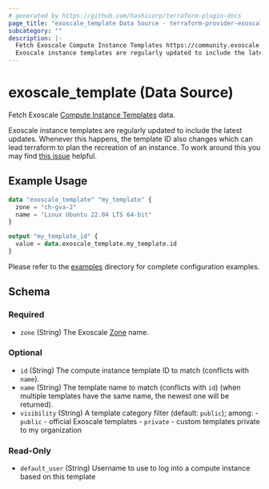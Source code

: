 ```yaml
---
# generated by https://github.com/hashicorp/terraform-plugin-docs
page_title: "exoscale_template Data Source - terraform-provider-exoscale"
subcategory: ""
description: |-
  Fetch Exoscale Compute Instance Templates https://community.exoscale.com/documentation/compute/custom-templates/ data.
  Exoscale instance templates are regularly updated to include the latest updates. Whenever this happens, the template ID also changes which can lead terraform to plan the recreation of an instance. To work around this you may find this issue https://github.com/exoscale/terraform-provider-exoscale/issues/366 helpful.
---
```


# exoscale_template (Data Source)

Fetch Exoscale [Compute Instance Templates](https://community.exoscale.com/documentation/compute/custom-templates/) data.

Exoscale instance templates are regularly updated to include the latest updates. Whenever this happens, the template ID also changes which can lead terraform to plan the recreation of an instance. To work around this you may find [this issue](https://github.com/exoscale/terraform-provider-exoscale/issues/366) helpful.

## Example Usage

```terraform
data "exoscale_template" "my_template" {
  zone = "ch-gva-2"
  name = "Linux Ubuntu 22.04 LTS 64-bit"
}

output "my_template_id" {
  value = data.exoscale_template.my_template.id
}
```

Please refer to the [examples](https://github.com/exoscale/terraform-provider-exoscale/tree/master/examples/)
directory for complete configuration examples.

<!-- schema generated by tfplugindocs -->
## Schema

### Required

- `zone` (String) The Exoscale [Zone](https://www.exoscale.com/datacenters/) name.

### Optional

- `id` (String) The compute instance template ID to match (conflicts with `name`).
- `name` (String) The template name to match (conflicts with `id`) (when multiple templates have the same name, the newest one will be returned).
- `visibility` (String) A template category filter (default: `public`); among: - `public` - official Exoscale templates - `private` - custom templates private to my organization

### Read-Only

- `default_user` (String) Username to use to log into a compute instance based on this template


